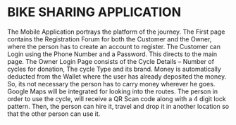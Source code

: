 # BIKE SHARING APPLICATION
 The Mobile Application portrays the platform of the journey. The First page contains the Registration Forum for both the Customer and the Owner, where the person has to create an account to register.  The Customer can Login using the Phone Number and a Password. This directs to the main page. The Owner Login Page consists of the Cycle Details – Number of cycles for donation, The cycle Type and its brand. Money is automatically deducted from the Wallet where the user has already deposited the money. So, its not necessary the person has to carry money wherever he goes. Google Maps will be integrated for looking into the routes. The person in order to use the cycle, will receive a QR Scan code along with a 4 digit lock pattern. Then, the person can hire it, travel and drop it in another location so that the other person can use it.

